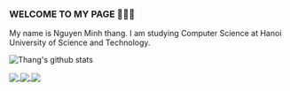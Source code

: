 ### WELCOME TO MY PAGE 👋👋👋
My name is Nguyen Minh thang. I am studying Computer Science at Hanoi University of Science and Technology.<br>



![Thang's github stats](https://github-readme-stats-git-masterrstaa-rickstaa.vercel.app/api?username=thangnguyen19801&show_icons=true&theme=tokyonight&hide=contribs,prs,issues)

<a href="https://github.com/thangnguyen19801/Movie-Recommender/">
  <!-- Change the `github-readme-stats.anuraghazra1.vercel.app` to `github-readme-stats.vercel.app`  -->
  <img align="center" src="https://github-readme-stats.anuraghazra1.vercel.app/api/pin/?username=thangnguyen19801&repo=Movie-Recommender&theme=radical" />
</a>    
<a href="https://github.com/thangnguyen19801/Optimisation-Scheduling-for-Hospital-Theatre/">
  <!-- Change the `github-readme-stats.anuraghazra1.vercel.app` to `github-readme-stats.vercel.app`  -->
  <img align="center" src="https://github-readme-stats.anuraghazra1.vercel.app/api/pin/?username=thangnguyen19801&repo=Optimisation-Scheduling-for-Hospital-Theatre&theme=merko" />
</a>

<a href="https://github.com/thangnguyen19801/Youtube_Rec">
  <!-- Change the `github-readme-stats.anuraghazra1.vercel.app` to `github-readme-stats.vercel.app`  -->
  <img align="center" src="https://github-readme-stats.anuraghazra1.vercel.app/api/pin/?username=thangnguyen19801&repo=Youtube_Rec&theme=gruvbox" />
</a>    
